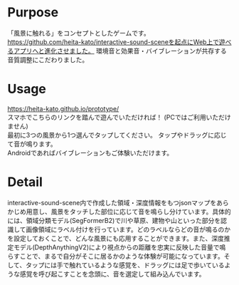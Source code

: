 # Purpose
「風景に触れる」をコンセプトとしたゲームです。  
https://github.com/heita-kato/interactive-sound-sceneを起点にWeb上で遊べるアプリへと進化させました。
環境音と効果音・バイブレーションが共存する音質調整にこだわりました。

# Usage
https://heita-kato.github.io/prototype/  
スマホでこちらのリンクを踏んで遊んでいただければ！
(PCではご利用いただけません)  
最初に3つの風景から1つ選んでタップしてください。
タップやドラッグに応じて音が鳴ります。  
Androidであればバイブレーションもご体験いただけます。

# Detail
interactive-sound-scene内で作成した領域・深度情報をもつjsonマップをあらかじめ用意し、風景をタッチした部位に応じて音を鳴らし分けています。具体的には、領域分類モデル(SegFormerB2)で川や草原、建物や山といった部分を認識して画像領域にラベル付けを行っています。どのラベルならどの音が鳴るのかを設定しておくことで、どんな風景にも応用することができます。また、深度推定モデル(DepthAnythingV2)により視点からの距離を忠実に反映した音量で鳴らすことで、まるで自分がそこに居るかのような体験が可能になっています。そして、タップには手で触れているような感覚を、ドラッグには足で歩いているような感覚を呼び起こすことを念頭に、音を選定して組み込んでいます。
